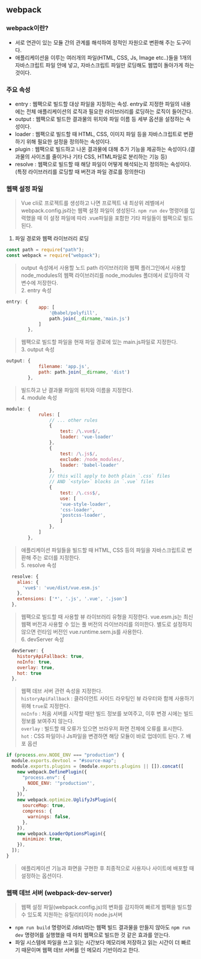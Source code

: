 ## webpack

### webpack이란?

- 서로 연관이 있는 모듈 간의 관계를 해석하여 정적인 자원으로 변환해 주는 도구이다.
- 애플리케이션을 이루는 여러개의 파일(HTML, CSS, Js, Image etc..)들을 1개의 자바스크립트 파일 안에 넣고, 자바스크립트 파일만 로딩해도 웹앱이 돌아가게 하는 것이다.

### 주요 속성

- entry : 웹팩으로 빌드할 대상 파일을 지정하는 속성. entry로 지정한 파일의 내용에는 전체 애플리케이션의 로직과 필요한 라이브러리를 로딩하는 로직이 들어간다.
- output : 웹팩으로 빌드한 결과물의 위치와 파일 이름 등 세부 옵션을 설정하는 속성이다.
- loader : 웹팩으로 빌드할 때 HTML, CSS, 이미지 파일 등을 자바스크립트로 변환하기 위해 필요한 설정을 정의하는 속성이다.
- plugin : 웹팩으로 빌드하고 나온 결과물에 대해 추가 기능을 제공하는 속성이다.(결과물의 사이즈를 줄이거나 기타 CSS, HTML파일로 분리하는 기능 등)
- resolve : 웹팩으로 빌드할 때 해당 파일이 어떻게 해석되는지 정의하는 속성이다.(특정 라이브러리를 로딩할 때 버전과 파일 경로를 정의한다)

### 웹팩 설정 파일

> Vue cli로 프로젝트를 생성하고 나면 프로젝트 내 최상위 레벨에서 webpack.config.js라는 웹팩 설정 파일이 생성된다. `npm run dev` 명령어를 입력했을 때 이 설정 파일에 따라 .vue파일을 포함한 기타 파일들이 웹팩으로 빌드된다.

1. 파일 경로와 웹팩 라이브러리 로딩

```js
const path = require("path");
const webpack = require("webpack");
```

> output 속성에서 사용할 노드 path 라이브러리와 웹팩 플러그인에서 사용할 node_modules의 웹팩 라이브러리를 node_modules 폴더에서 로딩하여 각 변수에 저장한다.  
> 2. entry 속성

```js
entry: {
			app: [
				'@babel/polyfill',
				path.join(__dirname,'main.js')
			]
		},
```

> 웹팩으로 빌드할 파일을 현재 파일 경로에 있는 main.js파일로 지정한다.  
> 3. output 속성

```js
output: {
			filename: 'app.js',
			path: path.join(__dirname, 'dist')
		},
```

> 빌드하고 난 결과물 파일의 위치와 이름을 지정한다.  
> 4. module 속성

```js
module: {
			rules: [
				// ... other rules
				{
					test: /\.vue$/,
					loader: 'vue-loader'
				},
				{
					test: /\.js$/,
					exclude: /node_modules/,
					loader: 'babel-loader'
				},
				// this will apply to both plain `.css` files
				// AND `<style>` blocks in `.vue` files
				{
					test: /\.css$/,
					use: [
					'vue-style-loader',
					'css-loader',
					'postcss-loader',
					]
				},
			]
		},
```

> 애플리케이션 파일들을 빌드할 때 HTML, CSS 등의 파일을 자바스크립트로 변환해 주는 로더를 지정한다.  
> 5. resolve 속성

```js
  resolve: {
    alias: {
      'vue$': 'vue/dist/vue.esm.js'
    },
    extensions: ['*', '.js', '.vue', '.json']
  },
```

> 웹팩으로 빌드할 때 사용할 뷰 라이브러리 유형을 지정한다. vue.esm.js는 최신 웹팩 버전과 사용할 수 있는 풀 버전의 라이브러리를 의미한다. 별도로 설정하지 않으면 런타임 버전인 vue.runtime.sem.js를 사용한다.  
> 6. devServer 속성

```js
  devServer: {
    historyApiFallback: true,
    noInfo: true,
    overlay: true,
	hot: true
  },
```

> 웹팩 데브 서버 관련 속성을 지정한다.  
> `historyApiFallback` : 클라이언트 사이드 라우팅인 뷰 라우터와 함께 사용하기 위해 `true`로 지정한다.  
> `noInfo` : 처음 서버를 시작할 때만 빌드 정보를 보여주고, 이후 변경 시에는 빌드 정보를 보여주지 않는다.  
> `overlay` : 빌드할 때 오류가 있으면 브라우저 화면 전체에 오류를 표시한다.  
> `hot` : CSS 파일이나 Js파일을 변경하면 해당 모듈이 바로 업데이트 된다. 7. 배포 옵션

```js
if (process.env.NODE_ENV === "production") {
  module.exports.devtool = "#source-map";
  module.exports.plugins = (module.exports.plugins || []).concat([
    new webpack.DefinePlugin({
      "process.env": {
        NODE_ENV: '"production"',
      },
    }),
    new webpack.optimize.UglifyJsPlugin({
      sourceMap: true,
      compress: {
        warnings: false,
      },
    }),
    new webpack.LoaderOptionsPlugin({
      minimize: true,
    }),
  ]);
}
```

> 애플리케이션 기능과 화면을 구현한 후 최종적으로 사용자나 사이트에 배포할 때 설정하는 옵션이다.

### 웹팩 데브 서버 (webpack-dev-server)

> 웹팩 설정 파일(webpack.config.js)의 변화를 감지하여 빠르게 웹팩을 빌드할 수 있도록 지원하는 유틸리티이자 node.js서버

- `npm run build` 명령어로 /dist/라는 웹팩 빌드 결과물을 만들지 않아도 `npm run dev` 명령어를 실행했을 때 마치 웹팩으로 빌드한 것 같은 효과를 얻는다.
- 파일 시스템에 파일을 쓰고 읽는 시간보다 메모리에 저장하고 읽는 시간이 더 빠르기 때문이며 웹팩 데브 서버를 인 메모리 기반이라고 한다.
